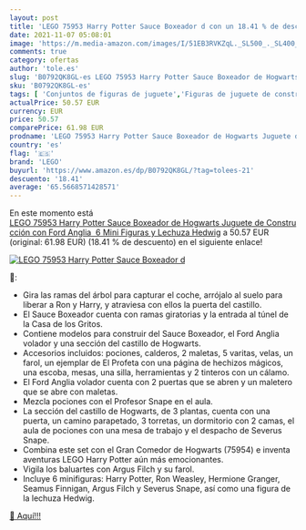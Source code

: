 ```yaml
---
layout: post
title: 'LEGO 75953 Harry Potter Sauce Boxeador d con un 18.41 % de descuento'
date: 2021-11-07 05:08:01
image: 'https://m.media-amazon.com/images/I/51EB3RVKZqL._SL500_._SL400_.jpg'
comments: true
category: ofertas
author: 'tole.es'
slug: 'B0792QK8GL-es LEGO 75953 Harry Potter Sauce Boxeador de Hogwarts Juguete...'
sku: 'B0792QK8GL-es'
tags: [ 'Conjuntos de figuras de juguete','Figuras de juguete de construcción','Juegos de construcción para niños','Juguetes','Juguetes y juegos','Muñecos y figuras','Sets de construcción','lego', ]
actualPrice: 50.57 EUR
currency: EUR
price: 50.57
comparePrice: 61.98 EUR
prodname: 'LEGO 75953 Harry Potter Sauce Boxeador de Hogwarts Juguete de Construcción con Ford Anglia  6 Mini Figuras y Lechuza Hedwig'
country: 'es'
flag: '🇪🇸'
brand: 'LEGO'
buyurl: 'https://www.amazon.es/dp/B0792QK8GL/?tag=tolees-21'
descuento: '18.41'
average: '65.5668571428571'
---
```


En este momento está [LEGO 75953 Harry Potter Sauce Boxeador de Hogwarts Juguete de Construcción con Ford Anglia  6 Mini Figuras y Lechuza Hedwig](https://www.amazon.es/dp/B0792QK8GL/?tag=tolees-21) a 50.57 EUR (original: 61.98 EUR) (18.41 %  de descuento) en el siguiente enlace!

[![LEGO 75953 Harry Potter Sauce Boxeador d](https://m.media-amazon.com/images/I/51EB3RVKZqL._SL500_._SL400_.jpg)](https://www.amazon.es/dp/B0792QK8GL/?tag=tolees-21)

🔎:

- Gira las ramas del árbol para capturar el coche, arrójalo al suelo para liberar a Ron y Harry, y atraviesa con ellos la puerta del castillo.
- El Sauce Boxeador cuenta con ramas giratorias y la entrada al túnel de la Casa de los Gritos.
- Contiene modelos para construir del Sauce Boxeador, el Ford Anglia volador y una sección del castillo de Hogwarts.
- Accesorios incluidos: pociones, calderos, 2 maletas, 5 varitas, velas, un farol, un ejemplar de El Profeta con una página de hechizos mágicos, una escoba, mesas, una silla, herramientas y 2 tinteros con un cálamo.
- El Ford Anglia volador cuenta con 2 puertas que se abren y un maletero que se abre con maletas.
- Mezcla pociones con el Profesor Snape en el aula.
- La sección del castillo de Hogwarts, de 3 plantas, cuenta con una puerta, un camino parapetado, 3 torretas, un dormitorio con 2 camas, el aula de pociones con una mesa de trabajo y el despacho de Severus Snape.
- Combina este set con el Gran Comedor de Hogwarts (75954) e inventa aventuras LEGO Harry Potter aún más emocionantes.
- Vigila los baluartes con Argus Filch y su farol.
- Incluye 6 minifiguras: Harry Potter, Ron Weasley, Hermione Granger, Seamus Finnigan, Argus Filch y Severus Snape, así como una figura de la lechuza Hedwig.

[🛒 Aquí!!!](https://www.amazon.es/dp/B0792QK8GL/?tag=tolees-21)
